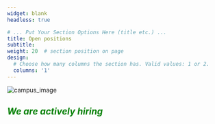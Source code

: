 ```yaml
---
widget: blank
headless: true

# ... Put Your Section Options Here (title etc.) ...
title: Open positions
subtitle:
weight: 20  # section position on page
design:
  # Choose how many columns the section has. Valid values: 1 or 2.
  columns: '1'
---
```


![campus_image](college_campus.jpg)


## <span style="color:green"> *We are actively hiring* </span>

